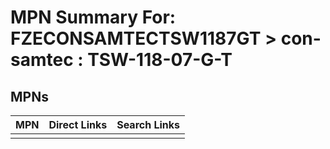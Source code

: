 



# MPN Summary For: FZECONSAMTECTSW1187GT > con-samtec : TSW-118-07-G-T

## MPNs
  

|MPN|Direct Links|Search Links|
| :--- | :--- | :--- |
||||
